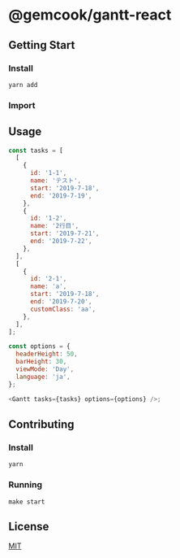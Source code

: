 # @gemcook/gantt-react


## Getting Start


### Install


`yarn add`


### Import


## Usage


```js
const tasks = [
  [
    {
      id: '1-1',
      name: 'テスト',
      start: '2019-7-18',
      end: '2019-7-19',
    },
    {
      id: '1-2',
      name: '2行目',
      start: '2019-7-21',
      end: '2019-7-22',
    },
  ],
  [
    {
      id: '2-1',
      name: 'a',
      start: '2019-7-18',
      end: '2019-7-20',
      customClass: 'aa',
    },
  ],
];

const options = {
  headerHeight: 50,
  barHeight: 30,
  viewMode: 'Day',
  language: 'ja',
};

<Gantt tasks={tasks} options={options} />;
```


## Contributing


### Install


`yarn`


### Running


`make start`


## License


[MIT](https://github.com/gemcook/gantt-react/blob/master/LICENSE)

